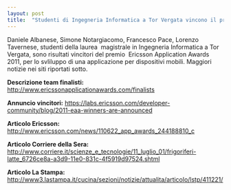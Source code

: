 ```yaml
---
layout: post
title:  "Studenti di Ingegneria Informatica a Tor Vergata vincono il premio Ericsson Application Awards 2011"
---
```



Daniele Albanese, Simone Notargiacomo, Francesco Pace, Lorenzo Tavernese, studenti della laurea  magistrale in Ingegneria Informatica a Tor Vergata, sono risultati vincitori del premio  Ericsson Application Awards 2011, per lo svliluppo di una applicazione per dispositivi mobili.
Maggiori notizie nei siti riportati sotto.



**Descrizione team finalisti:**
<http://www.ericssonapplicationawards.com/finalists>



**Annuncio vincitori:**
[<https://labs.ericsson.com/developer-community/blog/2011-eaa-winners-are-announced>](https://labs.ericsson.com/developer-community/blog/2011-eaa-winners-are-announced)



**Articolo Ericsson:**
<http://www.ericsson.com/news/110622_app_awards_244188810_c>



**Articolo Corriere della Sera:**
[<http://www.corriere.it/scienze_e_tecnologie/11_luglio_01/frigoriferi-latte_6726ce8a-a3d9-11e0-831c-4f5919d97524.shtml>](http://www.corriere.it/scienze_e_tecnologie/11_luglio_01/frigoriferi-latte_6726ce8a-a3d9-11e0-831c-4f5919d97524.shtml)



**Articolo La Stampa:**
[<http://www3.lastampa.it/cucina/sezioni/notizie/attualita/articolo/lstp/411221/>](http://www3.lastampa.it/cucina/sezioni/notizie/attualita/articolo/lstp/411221/)
